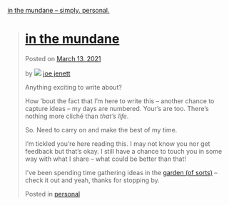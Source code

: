 [in the mundane – simply. personal.](https://simply.personal.jenett.org/in-the-mundane/)  
  

> # [in the mundane](https://simply.personal.jenett.org/in-the-mundane/ "Permalink to in the mundane")
> 
> Posted on [March 13, 2021](https://simply.personal.jenett.org/in-the-mundane/ "4:47 pm")
> 
> by ![](https://secure.gravatar.com/avatar/0bf0445b4e4b39f830b186b7e23195a1?s=40&d=identicon&r=pg) [joe jenett](https://simply.personal.jenett.org/author/admin/ "View all posts by joe jenett")
> 
> Anything exciting to write about?
> 
> How ’bout the fact that I’m here to write this – another chance to capture ideas – my days are numbered. Your’s are too. There’s nothing more cliché than _that’s life_.
> 
> So. Need to carry on and make the best of my time.
> 
> I’m tickled you’re here reading this. I may not know you nor get feedback but that’s okay. I still have a chance to touch you in some way with what I share – what could be better than that!
> 
> I’ve been spending time gathering ideas in the [garden (of sorts)](https://joe.jenett.org) – check it out and yeah, thanks for stopping by.
> 
> Posted in [personal](https://simply.personal.jenett.org/category/personal/)

